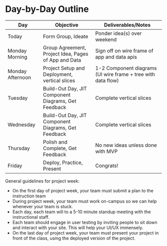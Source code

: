 # Day-by-Day Outline

Day | Objective | Deliverables/Notes
---|---|---
Today | Form Group, Ideate | Ponder idea(s) over weekend
Monday Morning | Group Agreement, Project Idea, Pages of App and Data | Sign off on wire frame of app and data apis
Monday Afternoon | Project Setup and Deployment, vertical slices | 1-2 Component diagrams (UI wire frame + tree with data flow)
Tuesday | Build-Out Day, JIT Component Diagrams, Get Feedback | Complete vertical slices
Wednesday | Build-Out Day, JIT Component Diagrams, Get Feedback | Complete vertical slices
Thursday | Polish and Complete, Get Feedback | No new ideas unless done with MVP
Friday | Deploy, Practice, Present &nbsp; | Congrats!


General guidelines for project week:

- On the first day of project week, your team must submit a plan to the instruction team
- During project week, your team must work on-campus so we can help whenever your team is stuck.
- Each day, each team will to a 5-10 minute standup meeting with the instructional staff.
- Each team should engage in user testing by inviting people to sit down and interact with your site. This will help your UI/UX immensely.
- On the last day of project week, your team must present your project in front of the class, using the deployed version of the project.